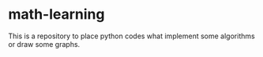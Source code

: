 # math-learning
This is a repository to place python codes what implement some algorithms or draw some graphs. 
